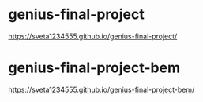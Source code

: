 # genius-final-project
https://sveta1234555.github.io/genius-final-project/
# genius-final-project-bem
https://sveta1234555.github.io/genius-final-project-bem/
